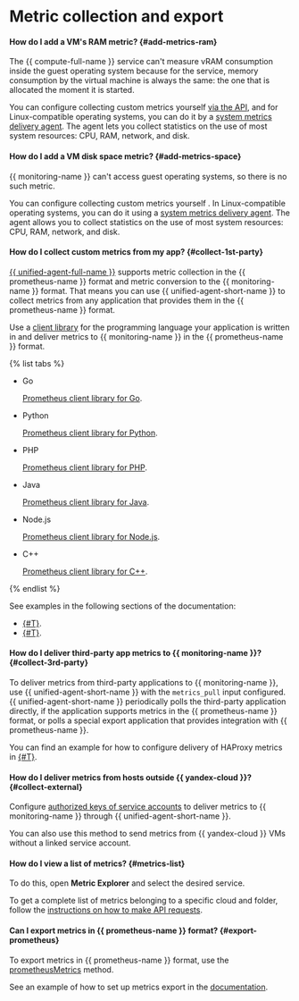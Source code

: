 # Metric collection and export

#### How do I add a VM's RAM metric? {#add-metrics-ram}

The {{ compute-full-name }} service can't measure vRAM consumption inside the guest operating system because for the service, memory consumption by the virtual machine is always the same: the one that is allocated the moment it is started.

You can configure collecting custom metrics yourself [via the API](../../monitoring/operations/metric/add.md), and for Linux-compatible operating systems, you can do it by a [system metrics delivery agent](../../monitoring/operations/unified-agent/linux_metrics.md). The agent lets you collect statistics on the use of most system resources: CPU, RAM, network, and disk.

#### How do I add a VM disk space metric? {#add-metrics-space}

{{ monitoring-name }} can't access guest operating systems, so there is no such metric.

You can configure collecting custom metrics yourself [](../../monitoring/operations/metric/add.md). In Linux-compatible operating systems, you can do it using a [system metrics delivery agent](../../monitoring/operations/unified-agent/linux_metrics.md). The agent allows you to collect statistics on the use of most system resources: CPU, RAM, network, and disk.

#### How do I collect custom metrics from my app? {#collect-1st-party}

[{{ unified-agent-full-name }}](../../monitoring/operations/unified-agent/pull_prometheus.md) supports metric collection in the {{ prometheus-name }} format and metric conversion to the {{ monitoring-name }} format. That means you can use {{ unified-agent-short-name }} to collect metrics from any application that provides them in the {{ prometheus-name }} format.

Use a [client library](https://prometheus.io/docs/instrumenting/clientlibs/) for the programming language your application is written in and deliver metrics to {{ monitoring-name }} in the {{ prometheus-name }} format.

{% list tabs %}

- Go

   [Prometheus client library for Go](https://github.com/prometheus/client_golang).

- Python

   [Prometheus client library for Python](https://github.com/prometheus/client_python).

- PHP

   [Prometheus client library for PHP](https://github.com/promphp/prometheus_client_php).

- Java

   [Prometheus client library for Java](https://github.com/prometheus/client_java).

- Node.js

   [Prometheus client library for Node.js](https://github.com/siimon/prom-client).

- C++

   [Prometheus client library for C++](https://github.com/jupp0r/prometheus-cpp).

{% endlist %}

See examples in the following sections of the documentation:
* [{#T}](../../monitoring/operations/unified-agent/pull_prometheus.md).
* [{#T}](../../monitoring/operations/unified-agent/haproxy.md).

#### How do I deliver third-party app metrics to {{ monitoring-name }}? {#collect-3rd-party}

To deliver metrics from third-party applications to {{ monitoring-name }}, use {{ unified-agent-short-name }} with the `metrics_pull` input configured. {{ unified-agent-short-name }} periodically polls the third-party application directly, if the application supports metrics in the {{ prometheus-name }} format, or polls a special export application that provides integration with {{ prometheus-name }}.

You can find an example for how to configure delivery of HAProxy metrics in [{#T}](../../monitoring/operations/unified-agent/haproxy.md).

#### How do I deliver metrics from hosts outside {{ yandex-cloud }}? {#collect-external}

Configure [authorized keys of service accounts](../../monitoring/operations/unified-agent/non-yc.md) to deliver metrics to {{ monitoring-name }} through {{ unified-agent-short-name }}.

You can also use this method to send metrics from {{ yandex-cloud }} VMs without a linked service account.

#### How do I view a list of metrics? {#metrics-list}

To do this, open **Metric Explorer** and select the desired service.

To get a complete list of metrics belonging to a specific cloud and folder, follow the [instructions on how to make API requests](../../monitoring/operations/metric/list.md).

#### Can I export metrics in {{ prometheus-name }} format? {#export-prometheus}

To export metrics in {{ prometheus-name }} format, use the [prometheusMetrics](../../monitoring/api-ref/MetricsData/prometheusMetrics.md) method.

See an example of how to set up metrics export in the [documentation](../../monitoring/operations/metric/prometheusExport.md).